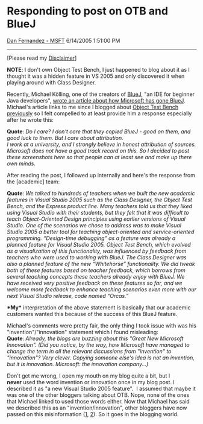 <div id="page">

# Responding to post on OTB and BlueJ

[Dan Fernandez -
MSFT](https://social.msdn.microsoft.com/profile/Dan%20Fernandez%20-%20MSFT)
6/14/2005 1:51:00 PM

-----

<div id="content">

\[Please read my
[Disclaimer](http://blogs.msdn.com/danielfe/articles/106589.aspx)\]

**NOTE**: I don't own Object Test Bench, I just happened to blog about
it as I thought it was a hidden feature in VS 2005 and only discovered
it when playing around with Class Designer.

Recently, Michael Kölling, one of the creators of
[BlueJ](http://www.bluej.org), "an IDE for beginner Java developers",
[wrote an article about how Microsoft has gone
BlueJ](http://www.bluej.org/vs/vs-bj.html). Michael's article links to
me since I blogged about [Object Test Bench
previously](http://blogs.msdn.com/danielfe/archive/2005/01/26/361375.aspx) so
I felt compelled to at least provide him a response especially after he
wrote this:

**Quote**: *Do I care? I don't care that they copied BlueJ - good on
them, and good luck to them. But I care about attribution.  
I work at a university, and I strongly believe in honest attribution of
sources. Microsoft does not have a good track record on this. So I
decided to post these screenshots here so that people can at least see
and make up there own minds.*

After reading the post, I followed up internally and here's the response
from the \[academic\] team:

**Quote**: *We talked to hundreds of teachers when we built the new
academic features in Visual Studio 2005 such as the Class Designer, the
Object Test Bench, and the Express product line. Many teachers told us
that they liked using Visual Studio with their students, but they felt
that it was difficult to teach Object-Oriented Design principles using
earlier versions of Visual Studio. One of the scenarios we chose to
address was to make Visual Studio 2005 a better tool for teaching
object-oriented and service-oriented programming. “Design-time
debugging” as a feature was already a planned feature for Visual
Studio 2005. Object Test Bench, which evolved as a visualization of this
functionality, was influenced by feedback from teachers who were used to
working with BlueJ. The Class Designer was also a planned feature of the
new “Whitehorse” functionality. We did tweak both of these features
based on teacher feedback, which borrows from several teaching concepts
these teachers already enjoy with BlueJ. We have received very positive
feedback on these features so far, and we welcome more feedback to
enhance teaching scenarios even more with our next Visual Studio
release, code named “Orcas.”*

**\*My\*** interpretation of the above statement is basically that
our academic customers wanted this because of the success of this BlueJ
feature.

Michael's comments were pretty fair, the only thing I took issue with
was his "invention"/"innovation" statement which I found misleading:  
**Quote**: *Already, the blogs are buzzing about this "Great New
Microsoft Innovation". (Did you notice, by the way, how Microsoft have
managed to change the term in all the relevant discussions from
"invention" to "innovation"? Very clever. Copying someone else's idea is
not an invention, but it is innovation. Microsoft: the innovation
company...)*

Don't get me wrong, I open my mouth on my blog quite a bit, but I
**never** used the word invention or innovation once in my blog post. I
described it as "a new Visual Studio 2005 feature".  I assumed that
maybe it was one of the other bloggers talking about OTB. Nope, none of
the ones that Michael linked to used those words either. Now that
Michael has said we described this as an "invention/innovation", other
bloggers have now passed on this misinformation
([1](http://tim.littlebluefrog.com/2005/06/04/how-can-it-be-6am-already/),
[2](http://falcon-dark.blogspot.com/2005/05/microsoft-empresa-das-inovaes.html)).
So it goes in the blogging world.

 

 

 

 

  
 

</div>

</div>
